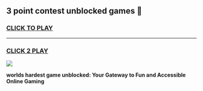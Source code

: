 
## 3 point contest unblocked games 👋
<h3>
<a href="https://premium.freeplayer.one?title=3_point_contest_unblocked_games&ref=13F">CLICK TO PLAY</a></h3>
<hr>

<h3>
<a href="https://premium.freeplayer.one?title=3_point_contest_unblocked_games&ref=13F">CLICK 2 PLAY</a>
  
</h3>

<a href="https://premium.freeplayer.one?title=3_point_contest_unblocked_games&ref=12F/"><img src="https://clearcache.store/games.png"></a>


**worlds hardest game unblocked: Your Gateway to Fun and Accessible Online Gaming**
